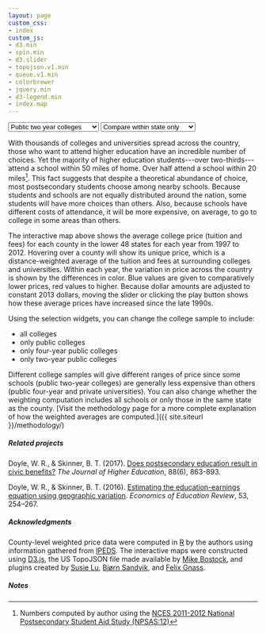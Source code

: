 ```yaml
---
layout: page
custom_css:
- index
custom_js:
- d3.min
- spin.min
- d3.slider
- topojson.v1.min
- queue.v1.min
- colorbrewer
- jquery.min
- d3-legend.min
- index.map
---
```


<div id="viz-container">
	<div id="map-container"></div>
	<div id="submap-container">
		<div id="buttons-container">
			<select id="sample">
				<optgroup label="College sample">
					<option value="0">All colleges</option>
					<option value="1">Public colleges</option>
					<option value="2">Public four year colleges</option>
					<option value="3" selected>Public two year colleges</option>
				</optgroup>
			</select>
			<select id="weight">
				<optgroup label="Weighting">
					<option value="0">Across state lines</option>
					<option value="1" selected>Compare within state only</option>
				</optgroup>
			</select>
			<div id="play">
				<i class="fa fa-play fa-3x" title="Play animation"></i>
			</div>
		</div>
		<div id="tooltip-container">
			<div id="tooltip"></div>
		</div>
		<div id="slider-container">
			<div id="slider"></div>
		</div>
	</div>
</div>

<div class="posttext" markdown="1">

With thousands of colleges and universities spread across the country,
those who want to attend higher education have an incredible number of
choices. Yet the majority of higher education students---over
two-thirds---attend a school within 50 miles of home. Over half attend
a school within 20 miles[^1]. This fact suggests that despite a
theoretical abundance of choice, most postsecondary students choose
among nearby schools. Because students and schools are not equally
distributed around the nation, some students will have more choices
than others. Also, because schools have different costs of attendance,
it will be more expensive, on average, to go to college in some areas
than others.  

The interactive map above shows the average college price (tuition and
fees) for each county in the lower 48 states for each year from 1997
to 2012. Hovering over a county will show its unique price, which is
a distance-weighted average of the tuition and fees at surrounding
colleges and universities. Within each year, the variation in price
across the country is shown by the differences in color. Blue values
are given to comparatively lower prices, red values to higher. Because
dollar amounts are adjusted to constant 2013 dollars, moving the
slider or clicking the play button shows how these average prices have
increased since the late 1990s.

Using the selection widgets, you can change the college sample to include:

* all colleges
* only public colleges
* only four-year public colleges
* only two-year public colleges

Different college samples will give different ranges of price since
some schools (public two-year colleges) are generally less expensive
than others (public four-year and private universities). You can also
change whether the weighting computation includes all schools or only
those in the same state as the
county. [Visit the methodology page for a more complete explanation of how the weighted averages are computed.]({{ site.siteurl }}/methodology/)

##### Related projects

Doyle, W. R., & Skinner, B. T. (2017). [Does postsecondary education
result in civic benefits?](http://www.tandfonline.com/doi/full/10.1080/00221546.2017.1291258) *The Journal of Higher Education*, 88(6), 863-893. 

Doyle, W. R., & Skinner, B. T. (2016). [Estimating the education-earnings equation using geographic variation](http://www.sciencedirect.com/science/article/pii/S0272775715300303). *Economics of Education Review*, 53, 254–267.

##### Acknowledgments

County-level weighted price data were computed in
[R](https://cran.r-project.org) by the authors using information
gathered from [IPEDS](http://nces.ed.gov/ipeds/).  The interactive
maps were constructed using [D3.js](d3.js), the US TopoJSON file made
available by [Mike Bostock](https://bost.ocks.org/), and plugins
created by [Susie Lu](http://d3-legend.susielu.com),
[Bj&oslash;rn Sandvik](https://github.com/MasterMaps/d3-slider), and
[Felix Gnass](http://spin.js.org).

##### Notes
[^1]: Numbers computed by author using the [NCES 2011-2012 National Postsecondary
    Student Aid Study (NPSAS:12)](http://nces.ed.gov/surveys/npsas/)

</div>

